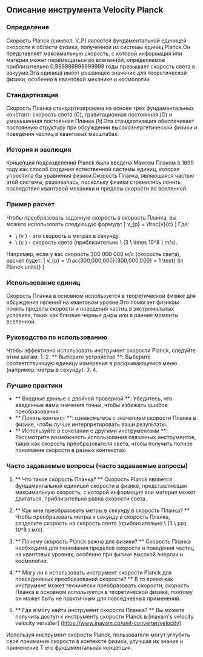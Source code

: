 ## Описание инструмента Velocity Planck

### Определение
Скорость Planck (символ: V_P) является фундаментальной единицей скорости в области физики, полученной из системы единиц Planck.Он представляет максимальную скорость, с которой информация или материя может перемещаться во вселенной, определяемое приблизительно 0,999999999999999 годы превышает скорость света в вакууме.Эта единица имеет решающее значение для теоретической физики, особенно в квантовой механике и космологии.

### Стандартизация
Скорость Планка стандартизирована на основе трех фундаментальных констант: скорость света (C), гравитационная постоянная (G) и уменьшенная постоянная Планка (ħ).Эта стандартизация обеспечивает постоянную структуру при обсуждении высокоэнергетической физики и поведения частиц в квантовых масштабах.

### История и эволюция
Концепция подразделений Planck была введена Максом Плаком в 1899 году как способ создания естественной системы единиц, которая упростила бы уравнения физики.Скорость Планка, являющаяся частью этой системы, развивалась, поскольку физики стремились понять последствия квантовой механики и пределы скорости во вселенной.

### Пример расчет
Чтобы преобразовать заданную скорость в скорость Планка, вы можете использовать следующую формулу:
\[ v_{p} = \frac{v}{c} \]
Где:
- \ (v \) - это скорость в метрах в секунду.
- \ (c \) - скорость света (приблизительно \ (3 \ times 10^8 \) m/s).

Например, если у вас скорость 300 000 000 м/с (скорость света), расчет будет:
\[ v_{p} = \frac{300,000,000}{300,000,000} = 1 \text{ (in Planck units)} \]

### Использование единиц
Скорость Планка в основном используется в теоретической физике для обсуждения явлений на квантовом уровне.Это помогает физикам понять пределы скорости и поведения частиц в экстремальных условиях, таких как близкие черные дыры или в ранние моменты вселенной.

### Руководство по использованию
Чтобы эффективно использовать инструмент скорости Planck, следуйте этим шагам:
1.
2. ** Выберите устройство **: Выберите соответствующую единицу измерения в раскрывающемся меню (например, метры в секунду).
3.
4.

### Лучшие практики
- ** Входные данные с двойной проверкой **: Убедитесь, что введенные вами значения точны, чтобы избежать ошибок преобразования.
- ** Понять контекст **: ознакомьтесь с значением скорости Планка в физике, чтобы лучше интерпретировать ваши результаты.
- ** Используйте в сочетании с другими инструментами **: Рассмотрите возможность использования связанных инструментов, таких как скорость преобразователя света, чтобы получить полное понимание скорости в разных контекстах.

### Часто задаваемые вопросы (часто задаваемые вопросы)

1. ** Что такое скорость Планка? **
Скорость Planck является фундаментальной единицей скорости в физике, представляющая максимальную скорость, с которой информация или материя может двигаться, приблизительно равна скорости света.

2. ** Как мне преобразовать метры в секунду в скорость Планка? **
Чтобы преобразовать метры в секунду в скорость Планка, разделите скорость на скорость света (приблизительно \ (3 \ раз 10^8 \) м/с).

3. ** Почему скорость Planck важна для физики? **
Скорость Планка необходима для понимания пределов скорости и поведения частиц на квантовых уровнях, особенно при физике высокой энергии и космологии.

4. ** Могу ли я использовать инструмент скорости Planck для повседневных преобразований скорости? **
В то время как инструмент может технически преобразовать скорости, скорость Планка в основном используется в теоретической физике, поэтому он может быть не практичным для повседневных применений.

5. ** Где я могу найти инструмент скорости Планка? **
Вы можете получить доступ к инструменту скорости Planck в [inayam's velocity velocity vervater] (https://www.inayam.co/unit-converter/velocity).

Используя инструмент скорости Planck, пользователи могут углубить свое понимание скорости в контексте физики, улучшая их знания и применение T его фундаментальная концепция.